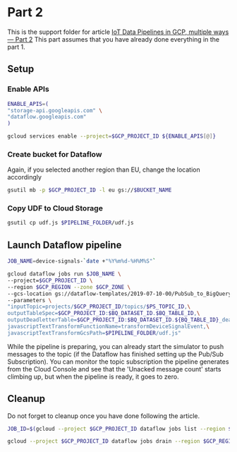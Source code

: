 # Part 2

This is the support folder for article [IoT Data Pipelines in GCP, multiple ways — Part 2](https://medium.com/@jerry.jalava/iot-data-pipelines-in-gcp-multiple-ways-part-2-893269d56371)
This part assumes that you have already done everything in the part 1.

## Setup

### Enable APIs

```sh
ENABLE_APIS=(
"storage-api.googleapis.com" \
"dataflow.googleapis.com"
)

gcloud services enable --project=$GCP_PROJECT_ID ${ENABLE_APIS[@]}
```

### Create bucket for Dataflow

Again, if you selected another region than EU, change the location accordingly

```sh
gsutil mb -p $GCP_PROJECT_ID -l eu gs://$BUCKET_NAME
```

### Copy UDF to Cloud Storage

```sh
gsutil cp udf.js $PIPELINE_FOLDER/udf.js
```

## Launch Dataflow pipeline

```sh
JOB_NAME=device-signals-`date +"%Y%m%d-%H%M%S"`

gcloud dataflow jobs run $JOB_NAME \
--project=$GCP_PROJECT_ID \
--region $GCP_REGION --zone $GCP_ZONE \
--gcs-location gs://dataflow-templates/2019-07-10-00/PubSub_to_BigQuery \
--parameters \
"inputTopic=projects/$GCP_PROJECT_ID/topics/$PS_TOPIC_ID,\
outputTableSpec=$GCP_PROJECT_ID:$BQ_DATASET_ID.$BQ_TABLE_ID,\
outputDeadletterTable=$GCP_PROJECT_ID:$BQ_DATASET_ID.${BQ_TABLE_ID}_deadletter,\
javascriptTextTransformFunctionName=transformDeviceSignalEvent,\
javascriptTextTransformGcsPath=$PIPELINE_FOLDER/udf.js"
```

While the pipeline is preparing, you can already start the simulator to push messages to the topic (if the Dataflow has finished setting up the Pub/Sub Subscription).
You can monitor the topic subscription the pipeline generates from the Cloud Console and see that the 'Unacked message count'
starts climbing up, but when the pipeline is ready, it goes to zero.

## Cleanup

Do not forget to cleanup once you have done following the article.

```sh
JOB_ID=$(gcloud --project $GCP_PROJECT_ID dataflow jobs list --region $GCP_REGION --status active --filter=name:device --format="value(id)")

gcloud --project $GCP_PROJECT_ID dataflow jobs drain --region $GCP_REGION $JOB_ID
```
